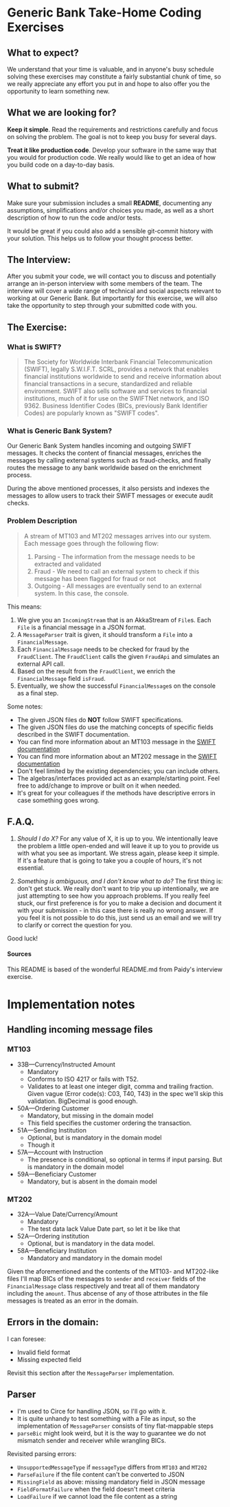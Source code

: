 # Generic Bank Take-Home Coding Exercises

## What to expect?
We understand that your time is valuable, and in anyone's busy schedule solving these exercises may constitute a fairly 
substantial chunk of time, so we really appreciate any effort you put in and hope to also offer you the opportunity
to learn something new.

## What we are looking for?
**Keep it simple**. Read the requirements and restrictions carefully and focus on solving the problem. The goal
is not to keep you busy for several days.

**Treat it like production code**. Develop your software in the same way that you would for production code. 
We really would like to get an idea of how you build code on a day-to-day basis.

## What to submit?
Make sure your submission includes a small **README**, documenting any assumptions, simplifications and/or choices 
you made, as well as a short description of how to run the code and/or tests. 

It would be great if you could also add a sensible git-commit history with your solution. This helps us to follow
your thought process better.

## The Interview:
After you submit your code, we will contact you to discuss and potentially arrange an in-person interview with 
some members of the team.
The interview will cover a wide range of technical and social aspects relevant to working at our Generic Bank. But importantly 
for this exercise, we will also take the opportunity to step through your submitted code with you.

## The Exercise:

### What is SWIFT?

> The Society for Worldwide Interbank Financial Telecommunication (SWIFT), legally S.W.I.F.T. SCRL, provides a network
> that enables financial institutions worldwide to send and receive information about financial transactions in a 
> secure, standardized and reliable environment. SWIFT also sells software and services to financial institutions, 
> much of it for use on the SWIFTNet network, and ISO 9362. Business Identifier Codes (BICs, previously Bank 
> Identifier Codes) are popularly known as "SWIFT codes".

### What is Generic Bank System?
Our Generic Bank System handles incoming and outgoing SWIFT messages. It checks the content of 
financial messages, enriches the messages by calling external systems such as fraud-checks, and finally routes
the message to any bank worldwide based on the enrichment process.

During the above mentioned processes, it also persists and indexes the messages to allow users to track their
SWIFT messages or execute audit checks.

### Problem Description

> A stream of MT103 and MT202 messages arrives into our system. Each message goes through the following flow:
> 1. Parsing  - The information from the message needs to be extracted and validated
> 2. Fraud    - We need to call an external system to check if this message has been flagged for fraud or not
> 3. Outgoing - All messages are eventually send to an external system. In this case, the console.

This means:
1. We give you an `IncomingStream` that is an AkkaStream of `File`s. Each `File` is a financial message in a JSON format.
2. A `MessageParser` trait is given, it should transform a `File` into a `FinancialMessage`.
3. Each `FinancialMessage` needs to be checked for fraud by the `FraudClient`. The `FraudClient` calls the given
`FraudApi` and simulates an external API call.
4. Based on the result from the `FraudClient`, we enrich the `FinancialMessage` field `isFraud`.
5. Eventually, we show the successful `FinancialMessage`s on the console as a final step.

Some notes:
- The given JSON files do **NOT** follow SWIFT specifications. 
- The given JSON files do use the matching concepts of specific fields described in the SWIFT documentation.
- You can find more information about an MT103 message in the [SWIFT documentation](
https://www2.swift.com/knowledgecentre/publications/us1m_20200724/1.0?topic=mt103-field-spec.htm)
- You can find more information about an MT202 message in the [SWIFT documentation](
https://www2.swift.com/knowledgecentre/publications/us2m_20200724/1.0?topic=mt202-field-spec.htm)
- Don't feel limited by the existing dependencies; you can include others.
- The algebras/interfaces provided act as an example/starting point. Feel free to add/change to improve or built on it when needed.
- It's great for your colleagues if the methods have descriptive errors in case something goes wrong.

## F.A.Q.
1) _Should I do X?_
For any value of X, it is up to you. We intentionally leave the problem a little open-ended and will leave it up to 
you to provide us with what you see as important. We stress again, please keep it simple. If it's a feature that is going to 
take you a couple of hours, it's not essential.

3) _Something is ambiguous, and I don't know what to do?_
The first thing is: don't get stuck. We really don't want to trip you up intentionally, we are just attempting to see 
how you approach problems. 
If you really feel stuck, our first preference is for you to make a decision and document it with your submission - in 
this case there is really no wrong answer. 
If you feel it is not possible to do this, just send us an email and we will try to clarify or correct the question for you.

Good luck!


#### Sources
This README is based of the wonderful README.md from Paidy's interview exercise.

# Implementation notes

## Handling incoming message files
### MT103
* 33B—Currency/Instructed Amount
  * Mandatory
  * Conforms to ISO 4217 or fails with T52.
  * Validates to at least one integer digit, comma and trailing fraction. Given vague (Error code(s): C03, T40, T43) in the spec we'll skip this validation. BigDecimal is good enough.
* 50A—Ordering Customer
  * Mandatory, but missing in the domain model
  * This field specifies the customer ordering the transaction. 
* 51A—Sending Institution
  * Optional, but is mandatory in the domain model
  * Though it 
* 57A—Account with Instruction
  * The presence is conditional, so optional in terms if input parsing. But is mandatory in the domain model
* 59A—Beneficiary Customer
  * Mandatory, but is absent in the domain model 
  
### MT202
* 32A—Value Date/Currency/Amount
  * Mandatory
  * The test data lack Value Date part, so let it be like that
* 52A—Ordering institution
  * Optional, but is mandatory in the data model.
* 58A—Beneficiary Institution
  * Mandatory and mandatory in the domain model
  
Given the aforementioned and the contents of the MT103- and MT202-like files I'll map BICs of the messages to
`sender` and `receiver` fields of the `FinancialMessage` class respectively and treat all of them mandatory including 
the `amount`. Thus abcense of any of those attributes in the file messages is treated as an error in the domain.

## Errors in the domain:
I can foresee:
* Invalid field format
* Missing expected field

Revisit this section after the `MessageParser` implementation.

## Parser
* I'm used to Circe for handling JSON, so I'll go with it.
* It is quite unhandy to test something with a File as input, so the implementation of `MessageParser` consists of tiny flat-mappable steps
* `parseBic` might look weird, but it is the way to guarantee we do not mismatch sender and receiver while wrangling BICs.

Revisited parsing errors:
* `UnsupportedMessageType` if `messageType` differs from `MT103` and `MT202`
* `ParseFailure` if the file content can't be converted to JSON
* `MissingField` as above: missing mandatory field in JSON message
* `FieldFormatFailure` when the field doesn't meet criteria
* `LoadFailure` if we cannot load the file content as a string

